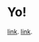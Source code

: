 # Yo! 


[link](https://ramonaworks.github.io/ "Ramonaworks Github Pages").
[link](https://ramonaworks.com/ "Ramonaworks Portfolio").
